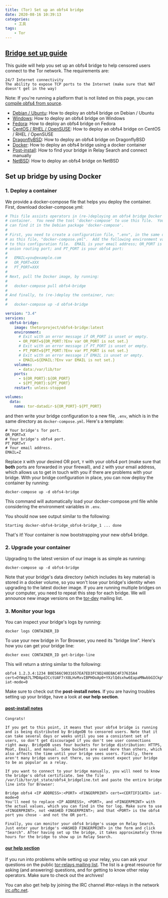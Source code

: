```yaml
---
title: (Tor) Set up an obfs4 bridge
date: 2020-08-16 10:39:13
categories:
    - 工具
tags: 
    - Tor
---
```


## [Bridge set up guide](community.torproject.org/relay/setup/bridge/ )

This guide will help you set up an obfs4 bridge to help censored users connect to the Tor network. The requirements are:

    24/7 Internet connectivity
    The ability to expose TCP ports to the Internet (make sure that NAT doesn't get in the way)

Note: If you're running a platform that is not listed on this page, you can [compile obfs4 from source](https://gitlab.com/yawning/obfs4#installation).

- [Debian / Ubuntu](https://community.torproject.org/relay/setup/bridge/debian-ubuntu/): How to deploy an obfs4 bridge on Debian / Ubuntu
- [Windows](https://community.torproject.org/relay/setup/bridge/windows/): How to deploy an obfs4 bridge on Windows
- [Fedora](https://community.torproject.org/relay/setup/bridge/fedora/): How to deploy an obfs4 bridge on Fedora
- [CentOS / RHEL / OpenSUSE](https://community.torproject.org/relay/setup/bridge/centos-rhel-opensuse/): How to deploy an obfs4 bridge on CentOS / RHEL / OpenSUSE
- [DragonflyBSD](https://community.torproject.org/relay/setup/bridge/dragonflybsd/): How to deploy an obfs4 bridge on DragonflyBSD
- [Docker](https://community.torproject.org/relay/setup/bridge/docker/): How to deploy an obfs4 bridge using a docker container
- [Post-install](https://community.torproject.org/relay/setup/bridge/post-install/): How to find your bridge in Relay Search and connect manually
- [NetBSD](https://community.torproject.org/relay/setup/bridge/netbsd/): How to deploy an obfs4 bridge on NetBSD

## Set up bridge by using Docker

### 1. Deploy a container

We provide a docker-compose file that helps you deploy the container. First, download docker-compose.yml: 

```yml
# This file assists operators in (re-)deploying an obfs4 bridge Docker
# container.  You need the tool 'docker-compose' to use this file.  You
# can find it in the Debian package 'docker-compose'.
#
# First, you need to create a configuration file, ".env", in the same directory
# as this file, "docker-compose.yml".  Add the following environment variables
# to this configuration file.  EMAIL is your email address; OR_PORT is your
# onion routing port; and PT_PORT is your obfs4 port:
#
#   EMAIL=you@example.com
#   OR_PORT=XXX
#   PT_PORT=XXX
#
# Next, pull the Docker image, by running:
#
#   docker-compose pull obfs4-bridge
#
# And finally, to (re-)deploy the container, run:
#
#   docker-compose up -d obfs4-bridge

version: "3.4"
services:
  obfs4-bridge:
    image: thetorproject/obfs4-bridge:latest
    environment:
      # Exit with an error message if OR_PORT is unset or empty.
      - OR_PORT=${OR_PORT:?Env var OR_PORT is not set.}
      # Exit with an error message if PT_PORT is unset or empty.
      - PT_PORT=${PT_PORT:?Env var PT_PORT is not set.}
      # Exit with an error message if EMAIL is unset or empty.
      - EMAIL=${EMAIL:?Env var EMAIL is not set.}
    volumes:
      - data:/var/lib/tor
    ports:
      - ${OR_PORT}:${OR_PORT}
      - ${PT_PORT}:${PT_PORT}
    restart: unless-stopped

volumes:
  data:
    name: tor-datadir-${OR_PORT}-${PT_PORT}
```

and then write your bridge configuration to a new file, `.env`, which is in the same directory as `docker-compose.yml`. Here's a template:

```
# Your bridge's Tor port.
OR_PORT=X
# Your bridge's obfs4 port.
PT_PORT=Y
# Your email address.
EMAIL=Z
```

Replace `X` with your desired OR port, `Y` with your obfs4 port (make sure that **both** ports are forwarded in your firewall), and `Z` with your email address, which allows us to get in touch with you if there are problems with your bridge. With your bridge configuration in place, you can now deploy the container by running:

```
docker-compose up -d obfs4-bridge
```

This command will automatically load your docker-compose.yml file while considering the environment variables in `.env`.

You should now see output similar to the following:

```
Starting docker-obfs4-bridge_obfs4-bridge_1 ... done
```

That's it! Your container is now bootstrapping your new obfs4 bridge.

### 2. Upgrade your container

Upgrading to the latest version of our image is as simple as running:

```
docker-compose up -d obfs4-bridge
```

Note that your bridge's data directory (which includes its key material) is stored in a docker volume, so you won't lose your bridge's identity when upgrading to the latest docker image. If you are running multiple bridges on your computer, you need to repeat this step for each bridge. We will announce new image versions on the [tor-dev](https://lists.torproject.org/cgi-bin/mailman/listinfo/tor-dev) mailing list.

### 3. Monitor your logs

You can inspect your bridge's logs by running:

```
docker logs CONTAINER_ID
```

To use your new bridge in Tor Browser, you need its "bridge line". Here's how you can get your bridge line:

```
docker exec CONTAINER_ID get-bridge-line
```

This will return a string similar to the following:

```
obfs4 1.2.3.4:1234 B0E566C9031657EA7ED3FC9D248E8AC4F37635A4 cert=OYWq67L7MDApdJCctUAF7rX8LHvMxvIBPHOoAp0+YXzlQdsxhw6EapaMNwbbGICkpY8CPQ iat-mode=0
```

Make sure to check out the **post-install notes**. If you are having troubles setting up your bridge, have a look at **our help section**.

#### [post-install notes](https://community.torproject.org/relay/setup/bridge/post-install/)

```
Congrats!

If you get to this point, it means that your obfs4 bridge is running and is being distributed by BridgeDB to censored users. Note that it can take several days or weeks until you see a consistent set of users, so don't get discouraged if you don't see user connections right away. BridgeDB uses four buckets for bridge distribution: HTTPS, Moat, Email, and manual. Some buckets are used more than others, which also affects the time until your bridge sees users. Finally, there aren't many bridge users out there, so you cannot expect your bridge to be as popular as a relay.

If you want to connect to your bridge manually, you will need to know the bridge's obfs4 certificate. See the file /var/lib/tor/pt_state/obfs4_bridgeline.txt and paste the entire bridge line into Tor Browser:

Bridge obfs4 <IP ADDRESS>:<PORT> <FINGERPRINT> cert=<CERTIFICATE> iat-mode=0
You'll need to replace <IP ADDRESS>, <PORT>, and <FINGERPRINT> with the actual values, which you can find in the tor log. Make sure to use <FINGERPRINT>, not <HASHED FINGERPRINT>; and that <PORT> is the obfs4 port you chose - and not the OR port.

Finally, you can monitor your obfs4 bridge's usage on Relay Search. Just enter your bridge's <HASHED FINGERPRINT> in the form and click "Search". After having set up the bridge, it takes approximately three hours for the bridge to show up in Relay Search.
```

#### [our help section](https://community.torproject.org/relay/getting-help/)

If you run into problems while setting up your relay, you can ask your questions on the public [tor-relays mailing list](https://lists.torproject.org/cgi-bin/mailman/listinfo/tor-relays). The list is a great resource for asking (and answering) questions, and for getting to know other relay operators. Make sure to check out the archives!

You can also get help by joining the IRC channel #tor-relays in the network [irc.oftc.net](https://support.torproject.org/get-in-touch/#irc-help).


